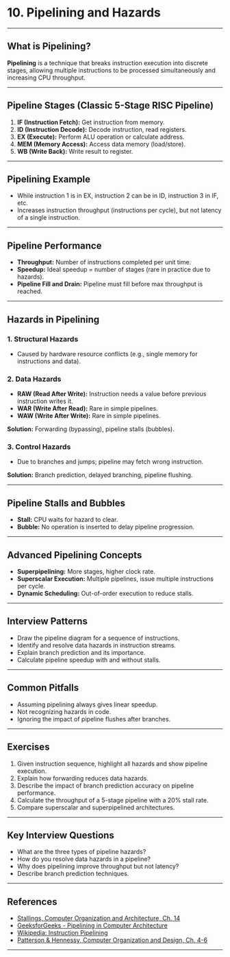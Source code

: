 # 10. Pipelining and Hazards

---

## What is Pipelining?

**Pipelining** is a technique that breaks instruction execution into discrete stages, allowing multiple instructions to be processed simultaneously and increasing CPU throughput.

---

## Pipeline Stages (Classic 5-Stage RISC Pipeline)

1. **IF (Instruction Fetch):** Get instruction from memory.
2. **ID (Instruction Decode):** Decode instruction, read registers.
3. **EX (Execute):** Perform ALU operation or calculate address.
4. **MEM (Memory Access):** Access data memory (load/store).
5. **WB (Write Back):** Write result to register.

---

## Pipelining Example

- While instruction 1 is in EX, instruction 2 can be in ID, instruction 3 in IF, etc.
- Increases instruction throughput (instructions per cycle), but not latency of a single instruction.

---

## Pipeline Performance

- **Throughput:** Number of instructions completed per unit time.
- **Speedup:** Ideal speedup = number of stages (rare in practice due to hazards).
- **Pipeline Fill and Drain:** Pipeline must fill before max throughput is reached.

---

## Hazards in Pipelining

### 1. Structural Hazards

- Caused by hardware resource conflicts (e.g., single memory for instructions and data).

### 2. Data Hazards

- **RAW (Read After Write):** Instruction needs a value before previous instruction writes it.
- **WAR (Write After Read):** Rare in simple pipelines.
- **WAW (Write After Write):** Rare in simple pipelines.

**Solution:** Forwarding (bypassing), pipeline stalls (bubbles).

### 3. Control Hazards

- Due to branches and jumps; pipeline may fetch wrong instruction.

**Solution:** Branch prediction, delayed branching, pipeline flushing.

---

## Pipeline Stalls and Bubbles

- **Stall:** CPU waits for hazard to clear.
- **Bubble:** No operation is inserted to delay pipeline progression.

---

## Advanced Pipelining Concepts

- **Superpipelining:** More stages, higher clock rate.
- **Superscalar Execution:** Multiple pipelines, issue multiple instructions per cycle.
- **Dynamic Scheduling:** Out-of-order execution to reduce stalls.

---

## Interview Patterns

- Draw the pipeline diagram for a sequence of instructions.
- Identify and resolve data hazards in instruction streams.
- Explain branch prediction and its importance.
- Calculate pipeline speedup with and without stalls.

---

## Common Pitfalls

- Assuming pipelining always gives linear speedup.
- Not recognizing hazards in code.
- Ignoring the impact of pipeline flushes after branches.

---

## Exercises

1. Given instruction sequence, highlight all hazards and show pipeline execution.
2. Explain how forwarding reduces data hazards.
3. Describe the impact of branch prediction accuracy on pipeline performance.
4. Calculate the throughput of a 5-stage pipeline with a 20% stall rate.
5. Compare superscalar and superpipelined architectures.

---

## Key Interview Questions

- What are the three types of pipeline hazards?
- How do you resolve data hazards in a pipeline?
- Why does pipelining improve throughput but not latency?
- Describe branch prediction techniques.

---

## References

- [Stallings, Computer Organization and Architecture, Ch. 14](https://www.pearson.com/en-us/subject-catalog/p/computer-organization-and-architecture/P200000001275/9780134101613)
- [GeeksforGeeks - Pipelining in Computer Architecture](https://www.geeksforgeeks.org/pipelining-in-computer-architecture/)
- [Wikipedia: Instruction Pipelining](https://en.wikipedia.org/wiki/Instruction_pipelining)
- [Patterson & Hennessy, Computer Organization and Design, Ch. 4-6](https://www.elsevier.com/books/computer-organization-and-design-arm-edition/patterson/978-0-12-801733-3)

---
